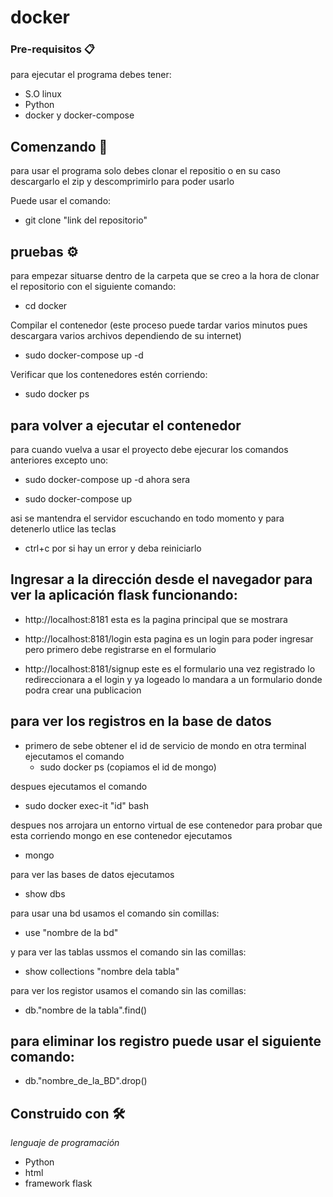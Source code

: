 # docker

 ### Pre-requisitos 📋
 para ejecutar el programa debes tener:
 * S.O linux  
 * Python
 * docker y docker-compose

 ## Comenzando 🚀
 para usar el programa solo debes clonar el repositio o en su caso descargarlo el zip y descomprimirlo para poder usarlo
 
 Puede usar el comando:
  - git clone "link del repositorio"
   
## pruebas ⚙️
 para empezar situarse dentro de la carpeta que se creo a la hora de clonar el repositorio con el siguiente comando:
 - cd docker
 
 Compilar el contenedor (este proceso puede tardar varios minutos pues descargara varios archivos dependiendo de su internet)
- sudo docker-compose up -d

Verificar que los contenedores estén corriendo:
- sudo docker ps


## para volver a ejecutar el contenedor
para cuando vuelva a usar el proyecto debe ejecurar los comandos anteriores excepto uno:
- sudo docker-compose up -d
ahora sera

- sudo docker-compose up

asi se mantendra el servidor escuchando en todo momento y para detenerlo utlice las teclas
- ctrl+c
por si hay un error y deba reiniciarlo

## Ingresar a la dirección desde el navegador para ver la aplicación flask funcionando:
- http://localhost:8181
 esta es la pagina principal que se mostrara

- http://localhost:8181/login
 esta pagina es un login para poder ingresar pero primero debe registrarse en el formulario
 
- http://localhost:8181/signup
este es el formulario una vez registrado lo redireccionara a el login y ya logeado lo mandara a un formulario donde podra crear una publicacion

## para ver los registros en la base de datos
* primero de sebe obtener el id de servicio de mondo en otra terminal ejecutamos el comando 
  - sudo docker ps (copiamos el id de mongo)
  
 despues ejecutamos el comando
  - sudo docker exec-it "id" bash
 
 despues nos arrojara un entorno virtual de ese contenedor para probar que esta corriendo mongo en ese contenedor ejecutamos
  - mongo
  
 para ver las bases de datos ejecutamos 
  - show dbs
  
 para usar una bd usamos el comando sin comillas:
  - use "nombre de la bd"
 
 y para ver las tablas ussmos el comando sin las comillas:
  - show collections "nombre dela tabla"
 
 para ver los registor usamos el comando sin las comillas:
  - db."nombre de la tabla".find()
  
  
 ## para eliminar los registro puede usar el siguiente comando:
  - db."nombre_de_la_BD".drop()
  
  




## Construido con 🛠️

_lenguaje de programación_

* Python
* html
* framework flask
